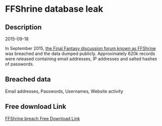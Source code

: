 # FFShrine database leak

## Description

2015-09-18

In September 2015, <a href="http://ffshrine.org" target="_blank" rel="noopener">the Final Fantasy discussion forum known as FFShrine</a> was breached and the data dumped publicly. Approximately 620k records were released containing email addresses, IP addresses and salted hashes of passwords.

## Breached data

Email addresses, Passwords, Usernames, Website activity

## Free download Link

[FFShrine breach Free Download Link](https://tinyurl.com/2b2k277t)